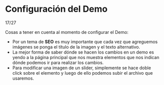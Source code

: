 # Configuración del Demo

17/27



Cosas a tener en cuenta al momento de configurar el Demo:

- Por un tema de **SEO** es muy importante que cada vez que agreguemos imágenes se ponga el título de la imagen y el texto alternativo.
- La mejor forma de saber dónde se hacen los cambios en un demo es yendo a la página principal que nos muestra elementos que nos indican dónde podemos ir para realizar los cambios.
- Para modificar una imagen de un slider, simplemente se hace doble click sobre el elemento y luego de ello podemos subir el archivo que usaremos.
